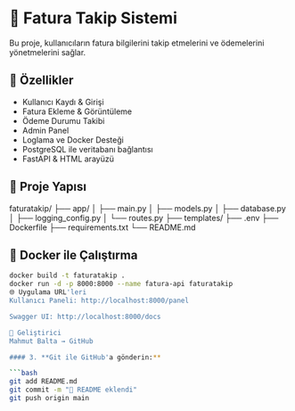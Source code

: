 # 🧾 Fatura Takip Sistemi

Bu proje, kullanıcıların fatura bilgilerini takip etmelerini ve ödemelerini yönetmelerini sağlar.

## 🚀 Özellikler

- Kullanıcı Kaydı & Girişi
- Fatura Ekleme & Görüntüleme
- Ödeme Durumu Takibi
- Admin Panel
- Loglama ve Docker Desteği
- PostgreSQL ile veritabanı bağlantısı
- FastAPI & HTML arayüzü

## 📁 Proje Yapısı

faturatakip/
├── app/
│ ├── main.py
│ ├── models.py
│ ├── database.py
│ ├── logging_config.py
│ └── routes.py
├── templates/
├── .env
├── Dockerfile
├── requirements.txt
└── README.md

## 🐳 Docker ile Çalıştırma

```bash
docker build -t faturatakip .
docker run -d -p 8000:8000 --name fatura-api faturatakip
🌐 Uygulama URL'leri
Kullanıcı Paneli: http://localhost:8000/panel

Swagger UI: http://localhost:8000/docs

👤 Geliştirici
Mahmut Balta → GitHub

#### 3. **Git ile GitHub'a gönderin:**

```bash
git add README.md
git commit -m "📄 README eklendi"
git push origin main
